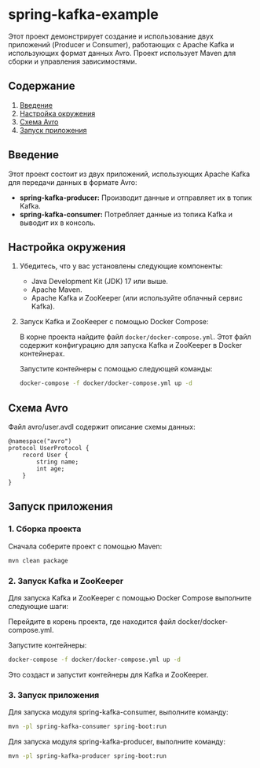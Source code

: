 # spring-kafka-example

Этот проект демонстрирует создание и использование двух приложений (Producer и Consumer), работающих с Apache Kafka и
использующих формат данных Avro. Проект использует Maven для сборки и управления зависимостями.

## Содержание

1. [Введение](#введение)
2. [Настройка окружения](#настройка-окружения)
3. [Схема Avro](#схема-avro)
4. [Запуск приложения](#запуск-приложения)

## Введение <a name="введение"></a>

Этот проект состоит из двух приложений, использующих Apache Kafka для передачи данных в формате Avro:

- **spring-kafka-producer:** Производит данные и отправляет их в топик Kafka.
- **spring-kafka-consumer:** Потребляет данные из топика Kafka и выводит их в консоль.

## Настройка окружения <a name="настройка-окружения"></a>

1. Убедитесь, что у вас установлены следующие компоненты:
    - Java Development Kit (JDK) 17 или выше.
    - Apache Maven.
    - Apache Kafka и ZooKeeper (или используйте облачный сервис Kafka).
   
2. Запуск Kafka и ZooKeeper с помощью Docker Compose:

   В корне проекта найдите файл `docker/docker-compose.yml`. Этот файл содержит конфигурацию для запуска Kafka и ZooKeeper в Docker контейнерах.

   Запустите контейнеры с помощью следующей команды:
   ```bash
   docker-compose -f docker/docker-compose.yml up -d

## Схема Avro <a name="схема-avro"></a>

Файл avro/user.avdl содержит описание схемы данных:

```avdl
@namespace("avro")
protocol UserProtocol {
    record User {
        string name;
        int age;
    }
}
```
## Запуск приложения <a name="запуск-приложения"></a>

### 1. Сборка проекта

Сначала соберите проект с помощью Maven:

```bash
mvn clean package
```

### 2. Запуск Kafka и ZooKeeper

Для запуска Kafka и ZooKeeper с помощью Docker Compose выполните следующие шаги:

Перейдите в корень проекта, где находится файл docker/docker-compose.yml.

Запустите контейнеры:
```bash
docker-compose -f docker/docker-compose.yml up -d
```
Это создаст и запустит контейнеры для Kafka и ZooKeeper.

### 3. Запуск приложения

Для запуска модуля spring-kafka-consumer, выполните команду:
```bash
mvn -pl spring-kafka-consumer spring-boot:run
```

Для запуска модуля spring-kafka-producer, выполните команду:
```bash
mvn -pl spring-kafka-producer spring-boot:run
```